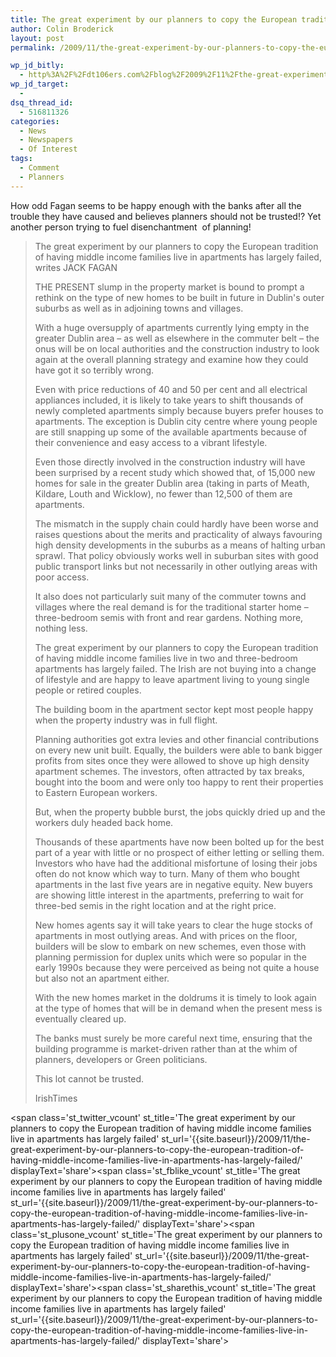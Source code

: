 ```yaml
---
title: The great experiment by our planners to copy the European tradition of having middle income families live in apartments has largely failed
author: Colin Broderick
layout: post
permalink: /2009/11/the-great-experiment-by-our-planners-to-copy-the-european-tradition-of-having-middle-income-families-live-in-apartments-has-largely-failed/

wp_jd_bitly:
  - http%3A%2F%2Fdt106ers.com%2Fblog%2F2009%2F11%2Fthe-great-experiment-by-our-planners-to-copy-the-european-tradition-of-having-middle-income-families-live-in-apartments-has-largely-failed%2F
wp_jd_target:
  - 
dsq_thread_id:
  - 516811326
categories:
  - News
  - Newspapers
  - Of Interest
tags:
  - Comment
  - Planners
---
```

How odd Fagan seems to be happy enough with the banks after all the trouble they have caused and believes planners should not be trusted!? Yet another person trying to fuel disenchantment  of planning!

> The great experiment by our planners to copy the European tradition of having middle income families live in apartments has largely failed, writes JACK FAGAN
> 
> THE PRESENT slump in the property market is bound to prompt a rethink on the type of new homes to be built in future in Dublin's outer suburbs as well as in adjoining towns and villages.
> 
> With a huge oversupply of apartments currently lying empty in the greater Dublin area – as well as elsewhere in the commuter belt – the onus will be on local authorities and the construction industry to look again at the overall planning strategy and examine how they could have got it so terribly wrong.
> 
> Even with price reductions of 40 and 50 per cent and all electrical appliances included, it is likely to take years to shift thousands of newly completed apartments simply because buyers prefer houses to apartments. The exception is Dublin city centre where young people are still snapping up some of the available apartments because of their convenience and easy access to a vibrant lifestyle.
> 
> Even those directly involved in the construction industry will have been surprised by a recent study which showed that, of 15,000 new homes for sale in the greater Dublin area (taking in parts of Meath, Kildare, Louth and Wicklow), no fewer than 12,500 of them are apartments.
> 
> <!--more-->
> 
>   
> The mismatch in the supply chain could hardly have been worse and raises questions about the merits and practicality of always favouring high density developments in the suburbs as a means of halting urban sprawl. That policy obviously works well in suburban sites with good public transport links but not necessarily in other outlying areas with poor access.
> 
> It also does not particularly suit many of the commuter towns and villages where the real demand is for the traditional starter home – three-bedroom semis with front and rear gardens. Nothing more, nothing less.
> 
> The great experiment by our planners to copy the European tradition of having middle income families live in two and three-bedroom apartments has largely failed. The Irish are not buying into a change of lifestyle and are happy to leave apartment living to young single people or retired couples.
> 
> The building boom in the apartment sector kept most people happy when the property industry was in full flight.
> 
> Planning authorities got extra levies and other financial contributions on every new unit built. Equally, the builders were able to bank bigger profits from sites once they were allowed to shove up high density apartment schemes. The investors, often attracted by tax breaks, bought into the boom and were only too happy to rent their properties to Eastern European workers.
> 
> But, when the property bubble burst, the jobs quickly dried up and the workers duly headed back home.
> 
> Thousands of these apartments have now been bolted up for the best part of a year with little or no prospect of either letting or selling them. Investors who have had the additional misfortune of losing their jobs often do not know which way to turn. Many of them who bought apartments in the last five years are in negative equity. New buyers are showing little interest in the apartments, preferring to wait for three-bed semis in the right location and at the right price.
> 
> New homes agents say it will take years to clear the huge stocks of apartments in most outlying areas. And with prices on the floor, builders will be slow to embark on new schemes, even those with planning permission for duplex units which were so popular in the early 1990s because they were perceived as being not quite a house but also not an apartment either.
> 
> With the new homes market in the doldrums it is timely to look again at the type of homes that will be in demand when the present mess is eventually cleared up.
> 
> The banks must surely be more careful next time, ensuring that the building programme is market-driven rather than at the whim of planners, developers or Green politicians.
> 
> This lot cannot be trusted.
> 
> IrishTimes

<span class='st\_twitter\_vcount' st\_title='The great experiment by our planners to copy the European tradition of having middle income families live in apartments has largely failed' st\_url='{{site.baseurl}}/2009/11/the-great-experiment-by-our-planners-to-copy-the-european-tradition-of-having-middle-income-families-live-in-apartments-has-largely-failed/' displayText='share'></span><span class='st\_fblike\_vcount' st\_title='The great experiment by our planners to copy the European tradition of having middle income families live in apartments has largely failed' st\_url='{{site.baseurl}}/2009/11/the-great-experiment-by-our-planners-to-copy-the-european-tradition-of-having-middle-income-families-live-in-apartments-has-largely-failed/' displayText='share'></span><span class='st\_plusone\_vcount' st\_title='The great experiment by our planners to copy the European tradition of having middle income families live in apartments has largely failed' st\_url='{{site.baseurl}}/2009/11/the-great-experiment-by-our-planners-to-copy-the-european-tradition-of-having-middle-income-families-live-in-apartments-has-largely-failed/' displayText='share'></span><span class='st\_sharethis\_vcount' st\_title='The great experiment by our planners to copy the European tradition of having middle income families live in apartments has largely failed' st\_url='{{site.baseurl}}/2009/11/the-great-experiment-by-our-planners-to-copy-the-european-tradition-of-having-middle-income-families-live-in-apartments-has-largely-failed/' displayText='share'></span>